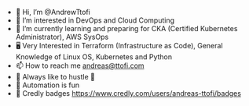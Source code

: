 - 👋 Hi, I’m @AndrewTtofi
- 👀 I’m interested in DevOps and Cloud Computing  
- 📡 I’m currently learning and preparing for CKA (Certified Kubernetes Administrator), AWS SysOps
- 🖥️ Very Interested in Terraform (Infrastructure as Code), General Knowledge of Linux OS, Kubernetes and Python
- 📫 How to reach me andreas@ttofi.com
- 🦾 Always like to hustle 🦾
- 🤖 Automation is fun 
- 📜 Credly badges https://www.credly.com/users/andreas-ttofi/badges
